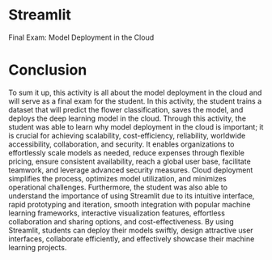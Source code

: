 # Streamlit
Final Exam: Model Deployment in the Cloud

# Conclusion
To sum it up, this activity is all about the model deployment in the cloud and will serve as a final exam for the student. In this activity, the student trains a dataset that will predict the flower classification, saves the model, and deploys the deep learning model in the cloud. Through this activity, the student was able to learn why model deployment in the cloud is important; it is crucial for achieving scalability, cost-efficiency, reliability, worldwide accessibility, collaboration, and security. It enables organizations to effortlessly scale models as needed, reduce expenses through flexible pricing, ensure consistent availability, reach a global user base, facilitate teamwork, and leverage advanced security measures. Cloud deployment simplifies the process, optimizes model utilization, and minimizes operational challenges. Furthermore, the student was also able to understand the importance of using Streamlit due to its intuitive interface, rapid prototyping and iteration, smooth integration with popular machine learning frameworks, interactive visualization features, effortless collaboration and sharing options, and cost-effectiveness. By using Streamlit, students can deploy their models swiftly, design attractive user interfaces, collaborate efficiently, and effectively showcase their machine learning projects.
